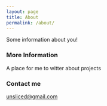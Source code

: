 ```yaml
---
layout: page
title: About
permalink: /about/
---
```


Some information about you!

### More Information

A place for me to witter about projects 

### Contact me

[unsliced@gmail.com](mailto:unsliced@gmail.com)

